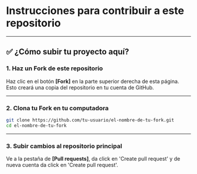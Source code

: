 # Instrucciones para contribuir a este repositorio

---

## :white_check_mark: ¿Cómo subir tu proyecto aquí?

### 1. Haz un Fork de este repositorio

Haz clic en el botón **[Fork]** en la parte superior derecha de esta página.  
Esto creará una copia del repositorio en tu cuenta de GitHub.

---

### 2. Clona tu Fork en tu computadora

```bash
git clone https://github.com/tu-usuario/el-nombre-de-tu-fork.git
cd el-nombre-de-tu-fork
```
---

### 3. Subir cambios al repositorio principal

Ve a la pestaña de **[Pull requests]**, da click en 'Create pull request' y de nueva cuenta da click en 'Create pull request'.

